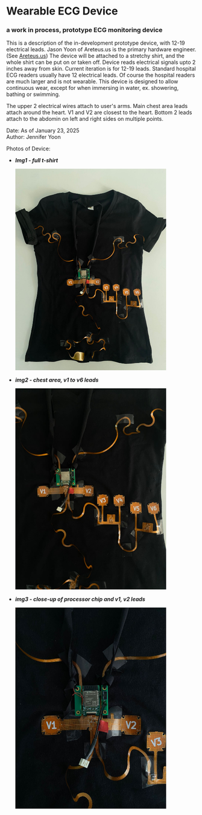 # Wearable ECG Device  
### a work in process, prototype ECG monitoring device 

This is a description of the in-development prototype device, with 12-19 electrical leads. Jason Yoon of Areteus.us is the primary hardware engineer. (See <a href="https://www.areteus.us/">Areteus.us</a>) The device will be attached to a stretchy shirt, and the whole shirt can be put on or taken off. Device reads electrical signals upto 2 inches away from skin. Current iteration is for 12-19 leads. Standard hospital ECG readers usually have 12 electrical leads.  Of course the hospital readers are much larger and is not wearable. This device is designed to allow continuous wear, except for when immersing in water, ex. showering, bathing or swimming. 

The upper 2 electrical wires attach to user's arms. Main chest area leads attach around the heart. V1 and V2 are closest to the heart. Bottom 2 leads attach to the abdomin on left and right sides on multiple points.  

Date:   As of January 23, 2025  
Author: Jennifer Yoon   

Photos of Device:  

  * ***Img1 - full t-shirt***
      
    <img src="images/device_img1_shirt.jpg" width = 400px >

  * ***img2 - chest area, v1 to v6 leads***  
    
    <img src="images/device_img2_chest.jpg" width = 400px >


  * ***img3 - close-up of processor chip and v1, v2 leads***  
    
    <img src="images/device_img3_closeup.jpg" width = 400px >


    
